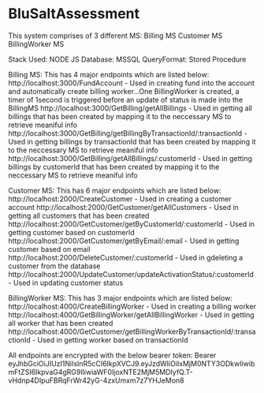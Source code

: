 # BluSaltAssessment

This system comprises of 3 different MS:
Billing MS
Customer MS
BillingWorker MS

Stack Used: NODE JS
Database: MSSQL
QueryFormat: Stored Procedure

Billing MS:
This has 4 major endpoints which are listed below:
http://localhost:3000/FundAccount - Used in creating fund into the account and automatically create billing worker...One BillingWorker is created, a timer of 1second is triggered before an update of status is made into the BillingMS
http://localhost:3000/GetBilling/getAllBillings - Used in getting all billings that has been created by mapping it to the neccessary MS to retrieve meaniful info
http://localhost:3000/GetBilling/getBillingByTransactionId/:transactionId - Used in getting billings by transactionId that has been created by mapping it to the neccessary MS to retrieve meaniful info
http://localhost:3000/GetBilling/getAllBillings/:customerId - Used in getting billings by customerId that has been created by mapping it to the neccessary MS to retrieve meaniful info


Customer MS:
This has 6 major endpoints which are listed below:
http://localhost:2000/CreateCustomer - Used in creating a customer account
http://localhost:2000/GetCustomer/getAllCustomers - Used in getting all customers that has been created 
http://localhost:2000/GetCustomer/getByCustomerId/:customerId - Used in getting customer based on customerId 
http://localhost:2000/GetCustomer/getByEmail/:email - Used in getting customer based on email
http://localhost:2000/DeleteCustomer/:customerId - Used in gdeleting a customer from the database
http://localhost:2000/UpdateCustomer/updateActivationStatus/:customerId - Used in updating customer status

BillingWorker MS:
This has 3 major endpoints which are listed below:
http://localhost:4000/CreateBillingWorker - Used in creating a billing worker 
http://localhost:4000/GetBillingWorker/getAllBillingWorker - Used in getting all worker that has been created 
http://localhost:4000/GetCustomer/getBillingWorkerByTransactionId/:transactionId - Used in getting worker based on transactionId 

All endpoints are encrypted with the below bearer token:
Bearer eyJhbGciOiJIUzI1NiIsInR5cCI6IkpXVCJ9.eyJzdWIiOiIxMjM0NTY3ODkwIiwibmFtZSI6IkpvaG4gRG9lIiwiaWF0IjoxNTE2MjM5MDIyfQ.T-vHdnp4DIpuFBRqFrWr42yG-4zxUmxm7z7YHJeMon8
